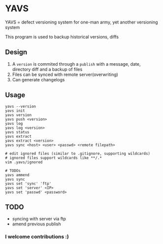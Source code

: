 # YAVS
YAVS = defect versioning system for one-man army,
       yet another versioning system

This program is used to backup historical versions, diffs

## Design
1. A `version` is commited through a `publish`
   with a message, date, directory diff
   and a backup of files
2. Files can be synced with remote server(overwriting)
3. Can generate changelogs

## Usage
```shell
yavs --version
yavs init
yavs version
yavs push <version>
yavs log
yavs log <version>
yavs status
yavs extract
yavs extract <version>
yavs sync <host> <user> <passwd> <remote filepath>

# edit ignored files (similar to .gitignore, supporting wildcards)
# ignored files support wildcards like **/.*
vim .yavs/ignored

# TODOs
yavs ammend
yavs sync
yavs set 'sync' 'ftp'
yavs set 'server' <IP>
yavs set 'passwd' <password>
```

## TODO
- syncing with server via ftp
- amend previous publish

### I welcome contributions :)

